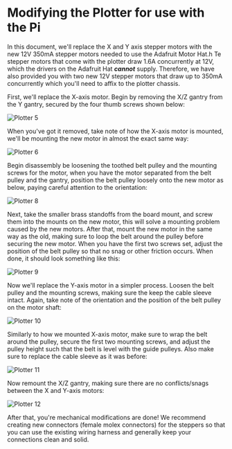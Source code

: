 # Modifying the Plotter for use with the Pi

In this document, we'll replace the X and Y axis stepper motors with the new 12V 350mA stepper motors needed to use the Adafruit Motor Hat.h Te stepper motors that come with the plotter draw 1.6A concurrently at 12V, which the drivers on the Adafruit Hat ***cannot*** supply. Therefore, we have also provided you with two new 12V stepper motors that draw up to 350mA concurrently which you'll need to affix to the plotter chassis.

First, we'll replace the X-axis motor. Begin by removing the X/Z gantry from the Y gantry, secured by the four thumb screws shown below:

![Plotter 5](./resources/plotter5.jpg)

When you've got it removed, take note of how the X-axis motor is mounted, we'll be mounting the new motor in almost the exact same way: 

![Plotter 6](./resources/plotter6.jpg)

Begin disassembly be loosening the toothed belt pulley and the mounting screws for the motor, when you have the motor separated from the belt pulley and the gantry, position the belt pulley loosely onto the new motor as below, paying careful attention to the orientation:

![Plotter 8](./resources/plotter8.jpg)

Next, take the smaller brass standoffs from the board mount, and screw them into the mounts on the new motor, this will solve a mounting problem caused by the new motors. After that, mount the new motor in the same way as the old, making sure to loop the belt around the pulley before securing the new motor. When you have the first two screws set, adjust the position of the belt pulley so that no snag or other friction occurs. When done, it should look something like this:

![Plotter 9](./resources/plotter9.jpg)

Now we'll replace the Y-axis motor in a simpler process. Loosen the belt pulley and the mounting screws, making sure the keep the cable sleeve intact. Again, take note of the orientation and the position of the belt pulley on the motor shaft:

![Plotter 10](./resources/plotter10.jpg)

Similarly to how we mounted X-axis motor, make sure to wrap the belt around the pulley, secure the first two mounting screws, and adjust the pulley height such that the belt is level with the guide pulleys. Also make sure to replace the cable sleeve as it was before:

![Plotter 11](./resources/plotter11.jpg)

Now remount the X/Z gantry, making sure there are no conflicts/snags between the X and Y-axis motors:

![Plotter 12](./resources/plotter12.jpg)

After that, you're mechanical modifications are done! We recommend creating new connectors (female molex connectors) for the steppers so that you can use the existing wiring harness and generally keep your connections clean and solid.